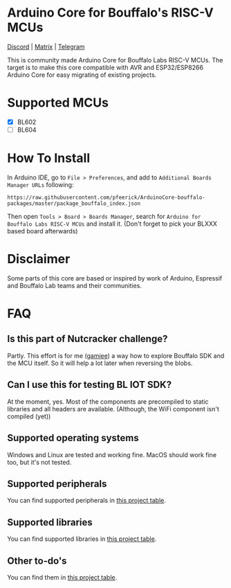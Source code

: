 # Arduino Core for Bouffalo's RISC-V MCUs
[Discord](https://discord.gg/89VWQVH) | [Matrix](https://matrix.to/#/#pine64-nutcracker:matrix.org) | [Telegram](https://t.me/joinchat/Kmi2S0nOsT240emHk-aO6g)

This is community made Arduino Core for Bouffalo Labs RISC-V MCUs. The target is to make this core compatible with AVR and ESP32/ESP8266 Arduino Core for easy migrating of existing projects.
# Supported MCUs
- [X] BL602
- [ ] BL604

# How To Install
In Arduino IDE, go to `File > Preferences`, and add to  `Additional Boards Manager URLs` following:

```
https://raw.githubusercontent.com/pfeerick/ArduinoCore-bouffalo-packages/master/package_bouffalo_index.json
```

Then open `Tools > Board > Boards Manager`, search for `Arduino for Bouffalo Labs RISC-V MCUs` and install it. (Don't forget to pick your BLXXX based board afterwards)

# Disclaimer
Some parts of this core are based or inspired by work of Arduino, Espressif and Bouffalo Lab teams and their communities.

# FAQ
## Is this part of Nutcracker challenge?
Partly. This effort is for me ([gamiee](https://github.com/gamelaster)) a way how to explore Bouffalo SDK and the MCU itself. So it will help a lot later when reversing the blobs.

## Can I use this for testing BL IOT SDK?
At the moment, yes. Most of the components are precompiled to static libraries and all headers are available. (Although, the WiFi component isn't compiled (yet))

## Supported operating systems
Windows and Linux are tested and working fine. MacOS should work fine too, but it's not tested.

## Supported peripherals
You can find supported peripherals in [this project table](https://github.com/pine64/ArduinoCore-bouffalo/projects/1).

## Supported libraries
You can find supported libraries in [this project table](https://github.com/pine64/ArduinoCore-bouffalo/projects/2).

## Other to-do's
You can find them in [this project table](https://github.com/pine64/ArduinoCore-bouffalo/projects/3).

